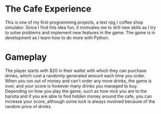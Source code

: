 # The Cafe Experience

This is one of my first programming projects, a text rpg / coffee shop simulator. Since I find this idea fun, it motivates me to drill new skills as I try to solve problems and implement new features in the game. The game is in development as I learn how to do more with Python.

# Gameplay

The player starts with $20 in their wallet with which they can purchase drinks, which cost a randomly generated amount each time you order. When you run out of money and can't order any more drinks, the game is over, and your score is however many drinks you managed to buy. Depending on how you play the game, such as how nice you are to the barista and if you are able to find hidden money around the cafe, you can increase your score, although some luck is always involved because of the random price of drinks. 

